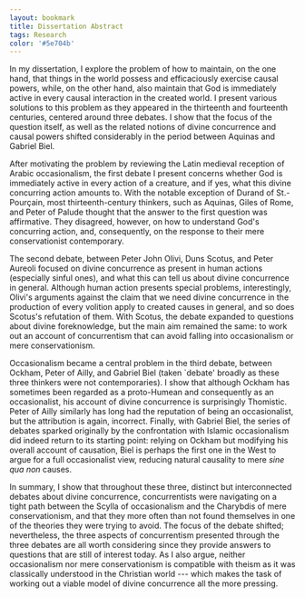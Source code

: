 ```yaml
---
layout: bookmark
title: Dissertation Abstract
tags: Research
color: '#5e704b'
---
```


In my dissertation, I explore the problem of how to maintain, on the one hand, that things in the world possess and efficaciously exercise causal powers, while, on the other hand, also maintain that God is immediately active in every causal interaction in the created world. I present various solutions to this problem as they appeared in the thirteenth and fourteenth centuries, centered around three debates. I show that the focus of the question itself, as well as the related notions of divine concurrence and causal powers shifted considerably in the period between Aquinas and Gabriel Biel.

After motivating the problem by reviewing the Latin medieval reception of Arabic occasionalism, the first debate I present
concerns whether God is immediately active in every action of a creature, and if yes, what this divine concurring action amounts to. With the notable exception of Durand of St.-Pourçain, most thirteenth-century thinkers, such as Aquinas, Giles of Rome, and Peter of Palude thought that the answer to the first question was affirmative. They disagreed, however, on how to understand God's concurring action, and, consequently, on the response to their mere conservationist contemporary.

The second debate, between Peter John Olivi, Duns Scotus, and Peter Aureoli focused on divine concurrence as present in human actions (especially sinful ones), and what this can tell us about divine concurrence in general. Although human action presents special problems, interestingly, Olivi's arguments against the claim that we need divine concurrence in the production of every volition apply to created causes in general, and so does Scotus's refutation of them. With Scotus, the debate expanded to questions about divine foreknowledge, but the main aim remained the same: to work out an account of concurrentism that can avoid falling into occasionalism or mere conservationism.

Occasionalism became a central problem in the third debate, between Ockham, Peter of Ailly, and Gabriel Biel (taken `debate' broadly as these three thinkers were not contemporaries). I show that although Ockham has sometimes been regarded as a proto-Humean and consequently as an occasionalist, his account of divine concurrence is surprisingly Thomistic. Peter of Ailly similarly has long had the reputation of being an occasionalist, but the attribution is again, incorrect. Finally, with Gabriel Biel, the series of debates sparked originally by the confrontation with Islamic occasionalism did indeed return to its starting point:
relying on Ockham but modifying his overall account of causation,  Biel is perhaps the first one in the West to argue for a full occasionalist view, reducing natural causality to mere *sine qua non* causes.

In summary, I show that throughout these three, distinct but interconnected debates about divine concurrence, concurrentists were navigating on a tight path between the Scylla of occasionalism and the Charybdis of mere conservationism, and that they more often than not found themselves in one of the theories they were trying to avoid. The focus of the debate shifted; nevertheless, the three aspects of concurrentism presented through the three debates are all worth considering since they provide answers to questions that are still of interest today. As I also argue, neither occasionalism nor mere conservationism is compatible with theism as it was classically understood in the Christian world --- which makes the task of working out a viable model of divine concurrence all the more pressing.
